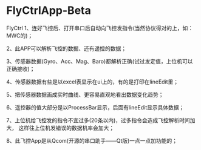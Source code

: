 # FlyCtrlApp-Beta
FlyCtrl
1、连好飞控后、打开串口后自动向飞控发指令(当然协议得对的上，如：MWC的)；

2、此APP可以解析飞控的数据、还有遥控的数据；

3、传感器数据(Gyro、Acc、Mag、Baro)都解析正确(试过发定值，上位机可以正确接收)；

4、传感器数据有些是以excel表显示在ui上的，有的是打印在lineEdit里；

5、把传感器数据画成实时曲线、更容易直观地看出数据变化趋势；

6、遥控器的值大部分是以ProcessBar显示，后面有lineEdit显示具体数据；

7、上位机给飞控发的指令不宜过多(20条以内)，过多指令会造成飞控解析时间加大，
   这样往上位机发错误的数据机率会加大；
   
8、此飞控App是从Qcom(开源的串口助手——Qt版)一点一点加功能的； 
